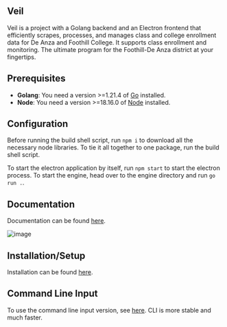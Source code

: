 ## Veil

Veil is a project with a Golang backend and an Electron frontend that efficiently scrapes, processes, and manages class and college enrollment data for De Anza and Foothill College. It supports class enrollment and monitoring.
The ultimate program for the Foothill-De Anza district at your fingertips.

## Prerequisites

- **Golang**: You need a version >=1.21.4 of [Go](https://go.dev/doc/install) installed.
- **Node**: You need a version >=18.16.0 of [Node](https://nodejs.org/en/download/package-manager) installed.

## Configuration

Before running the build shell script, run ```npm i``` to download all the necessary node libraries.
To tie it all together to one package, run the build shell script.

To start the electron application by itself, run ```npm start``` to start the electron process.
To start the engine, head over to the engine directory and run ```go run .```.

## Documentation

Documentation can be found [here](https://aandrewduong.gitbook.io/veil).

![image](https://github.com/aandrewduong/veil-v2-alpha/assets/135930507/e9e9205a-e115-487c-8f8d-0228f01debca)

## Installation/Setup

Installation can be found [here](https://github.com/aandrewduong/veil-v2-alpha/releases/tag/Release).

## Command Line Input

To use the command line input version, see [here](https://github.com/aandrewduong/veil-cli). CLI is more stable and much faster.
